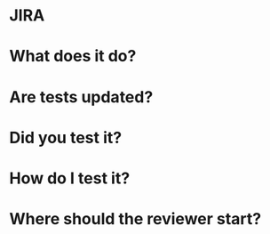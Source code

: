 # JIRA

# What does it do?

# Are tests updated?

# Did you test it?

# How do I test it?

# Where should the reviewer start?
